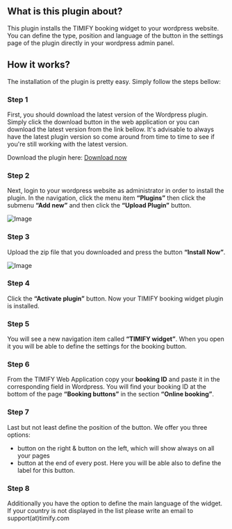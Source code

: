 ## What is this plugin about?

This plugin installs the TIMIFY booking widget to your wordpress website. You can define the type, position and language of the button in the settings page of the plugin directly in your wordpress admin panel.

## How it works?

The installation of the plugin is pretty easy. Simply follow the steps bellow:

### Step 1

First, you should download the latest version of the Wordpress plugin. Simply click the download button in the web application or you can download the latest version from the link bellow. It's advisable to always have the latest plugin version so come around from time to time to see if you're still working with the latest version.

Download the plugin here: [Download now](https://github.com/timify/wordpress-plugin/archive/master.zip)

### Step 2

Next, login to your wordpress website as administrator in order to install the plugin.
In the navigation, click the menu item **“Plugins”** then click the submenu **“Add new”** and then click the **“Upload Plugin”** button.

![Image](http://www.clients.webmedia7.com/timify/cms-plugins-github/wordpress-timify-booking-0.png)

### Step 3
Upload the zip file that you downloaded and press the button **“Install Now”**.

![Image](http://www.clients.webmedia7.com/timify/cms-plugins-github/wordpress-timify-booking-2.png)

### Step 4
Click the **“Activate plugin”** button. Now your TIMIFY booking widget plugin is installed.

### Step 5
You will see a new navigation item called **“TIMIFY widget”**. When you open it you will be able to define the settings for the booking button. 

### Step 6
From the TIMIFY Web Application copy your **booking ID** and paste it in the corresponding field in Wordpress. You will find your booking ID at the bottom of the page **“Booking buttons”** in the section **“Online booking”**.

### Step 7
Last but not least define the position of the button. We offer you three options: 

   - button on the right & button on the left, which will show always on all your pages
   - button at the end of every post. Here you will be able also to define the label for this button.

### Step 8
Additionally you have the option to define the main language of the widget. If your country is not displayed in the list please write an email to support(at)timify.com
